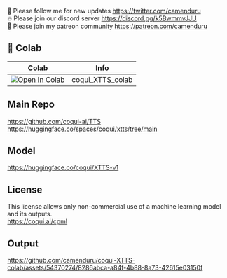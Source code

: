 🐣 Please follow me for new updates https://twitter.com/camenduru <br />
🔥 Please join our discord server https://discord.gg/k5BwmmvJJU <br />
🥳 Please join my patreon community https://patreon.com/camenduru <br />

## 🦒 Colab

| Colab | Info
| --- | --- |
[![Open In Colab](https://colab.research.google.com/assets/colab-badge.svg)](https://colab.research.google.com/github/camenduru/coqui-XTTS-colab/blob/main/coqui_XTTS_colab.ipynb) | coqui_XTTS_colab

## Main Repo
https://github.com/coqui-ai/TTS <br />
https://huggingface.co/spaces/coqui/xtts/tree/main <br />

## Model
https://huggingface.co/coqui/XTTS-v1

## License
This license allows only non-commercial use of a machine learning model and its outputs. <br />
https://coqui.ai/cpml

## Output
https://github.com/camenduru/coqui-XTTS-colab/assets/54370274/8286abca-a84f-4b88-8a73-42615e03150f


